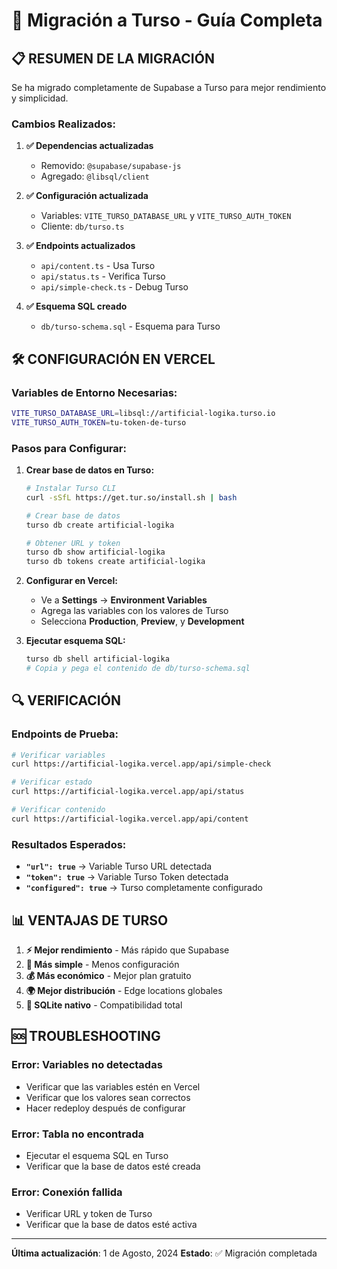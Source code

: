 # 🚀 Migración a Turso - Guía Completa

## 📋 **RESUMEN DE LA MIGRACIÓN**

Se ha migrado completamente de Supabase a Turso para mejor rendimiento y simplicidad.

### **Cambios Realizados:**

1. **✅ Dependencias actualizadas**
   - Removido: `@supabase/supabase-js`
   - Agregado: `@libsql/client`

2. **✅ Configuración actualizada**
   - Variables: `VITE_TURSO_DATABASE_URL` y `VITE_TURSO_AUTH_TOKEN`
   - Cliente: `db/turso.ts`

3. **✅ Endpoints actualizados**
   - `api/content.ts` - Usa Turso
   - `api/status.ts` - Verifica Turso
   - `api/simple-check.ts` - Debug Turso

4. **✅ Esquema SQL creado**
   - `db/turso-schema.sql` - Esquema para Turso

## 🛠️ **CONFIGURACIÓN EN VERCEL**

### **Variables de Entorno Necesarias:**

```bash
VITE_TURSO_DATABASE_URL=libsql://artificial-logika.turso.io
VITE_TURSO_AUTH_TOKEN=tu-token-de-turso
```

### **Pasos para Configurar:**

1. **Crear base de datos en Turso:**
   ```bash
   # Instalar Turso CLI
   curl -sSfL https://get.tur.so/install.sh | bash
   
   # Crear base de datos
   turso db create artificial-logika
   
   # Obtener URL y token
   turso db show artificial-logika
   turso db tokens create artificial-logika
   ```

2. **Configurar en Vercel:**
   - Ve a **Settings** → **Environment Variables**
   - Agrega las variables con los valores de Turso
   - Selecciona **Production**, **Preview**, y **Development**

3. **Ejecutar esquema SQL:**
   ```bash
   turso db shell artificial-logika
   # Copia y pega el contenido de db/turso-schema.sql
   ```

## 🔍 **VERIFICACIÓN**

### **Endpoints de Prueba:**

```bash
# Verificar variables
curl https://artificial-logika.vercel.app/api/simple-check

# Verificar estado
curl https://artificial-logika.vercel.app/api/status

# Verificar contenido
curl https://artificial-logika.vercel.app/api/content
```

### **Resultados Esperados:**

- **`"url": true`** → Variable Turso URL detectada
- **`"token": true`** → Variable Turso Token detectada
- **`"configured": true`** → Turso completamente configurado

## 📊 **VENTAJAS DE TURSO**

1. **⚡ Mejor rendimiento** - Más rápido que Supabase
2. **🔧 Más simple** - Menos configuración
3. **💰 Más económico** - Mejor plan gratuito
4. **🌍 Mejor distribución** - Edge locations globales
5. **📱 SQLite nativo** - Compatibilidad total

## 🆘 **TROUBLESHOOTING**

### **Error: Variables no detectadas**
- Verificar que las variables estén en Vercel
- Verificar que los valores sean correctos
- Hacer redeploy después de configurar

### **Error: Tabla no encontrada**
- Ejecutar el esquema SQL en Turso
- Verificar que la base de datos esté creada

### **Error: Conexión fallida**
- Verificar URL y token de Turso
- Verificar que la base de datos esté activa

---

**Última actualización**: 1 de Agosto, 2024
**Estado**: ✅ Migración completada 